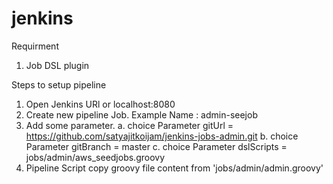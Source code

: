 # jenkins
Requirment
1.  Job DSL plugin

Steps to setup pipeline
1.  Open Jenkins URl or localhost:8080
2.  Create new pipeline Job. Example Name : admin-seejob
3.  Add some parameter.
    a. choice Parameter 
        gitUrl = https://github.com/satyajitkoijam/jenkins-jobs-admin.git
    b. choice Parameter
        gitBranch = master
    c. choice Parameter
        dslScripts = jobs/admin/aws_seedjobs.groovy
4.  Pipeline Script
    copy groovy file content from 'jobs/admin/admin.groovy'

